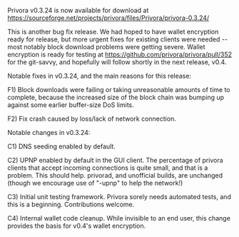 Privora v0.3.24 is now available for download at
https://sourceforge.net/projects/privora/files/Privora/privora-0.3.24/

This is another bug fix release.  We had hoped to have wallet encryption ready for release, but more urgent fixes for existing clients were needed -- most notably block download problems were getting severe.  Wallet encryption is ready for testing at https://github.com/privora/privora/pull/352 for the git-savvy, and hopefully will follow shortly in the next release, v0.4.

Notable fixes in v0.3.24, and the main reasons for this release:

F1) Block downloads were failing or taking unreasonable amounts of time to complete, because the increased size of the block chain was bumping up against some earlier buffer-size DoS limits.

F2) Fix crash caused by loss/lack of network connection.

Notable changes in v0.3.24:

C1) DNS seeding enabled by default.

C2) UPNP enabled by default in the GUI client.  The percentage of privora clients that accept incoming connections is quite small, and that is a problem.  This should help.  privorad, and unofficial builds, are unchanged (though we encourage use of "-upnp" to help the network!)

C3) Initial unit testing framework.  Privora sorely needs automated tests, and this is a beginning.  Contributions welcome.

C4) Internal wallet code cleanup.  While invisible to an end user, this change provides the basis for v0.4's wallet encryption.
